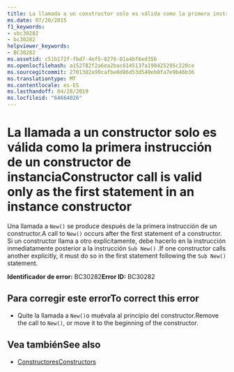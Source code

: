 ```yaml
---
title: La llamada a un constructor solo es válida como la primera instrucción de un constructor de instancia
ms.date: 07/20/2015
f1_keywords:
- vbc30282
- bc30282
helpviewer_keywords:
- BC30282
ms.assetid: c51b172f-fbd7-4ef5-8276-01a4bf6ed35b
ms.openlocfilehash: a152782f2a6ea2bac6145137a190425295c220ce
ms.sourcegitcommit: 2701302a99cafbe0d86d53d540eb0fa7e9b46b36
ms.translationtype: MT
ms.contentlocale: es-ES
ms.lasthandoff: 04/28/2019
ms.locfileid: "64664026"
---
```

# <a name="constructor-call-is-valid-only-as-the-first-statement-in-an-instance-constructor"></a><span data-ttu-id="d9317-102">La llamada a un constructor solo es válida como la primera instrucción de un constructor de instancia</span><span class="sxs-lookup"><span data-stu-id="d9317-102">Constructor call is valid only as the first statement in an instance constructor</span></span>
<span data-ttu-id="d9317-103">Una llamada a `New()` se produce después de la primera instrucción de un constructor.</span><span class="sxs-lookup"><span data-stu-id="d9317-103">A call to `New()` occurs after the first statement of a constructor.</span></span> <span data-ttu-id="d9317-104">Si un constructor llama a otro explícitamente, debe hacerlo en la instrucción inmediatamente posterior a la instrucción `Sub New()` .</span><span class="sxs-lookup"><span data-stu-id="d9317-104">If one constructor calls another explicitly, it must do so in the first statement following the `Sub New()` statement.</span></span>  
  
 <span data-ttu-id="d9317-105">**Identificador de error:** BC30282</span><span class="sxs-lookup"><span data-stu-id="d9317-105">**Error ID:** BC30282</span></span>  
  
## <a name="to-correct-this-error"></a><span data-ttu-id="d9317-106">Para corregir este error</span><span class="sxs-lookup"><span data-stu-id="d9317-106">To correct this error</span></span>  
  
- <span data-ttu-id="d9317-107">Quite la llamada a `New()`o muévala al principio del constructor.</span><span class="sxs-lookup"><span data-stu-id="d9317-107">Remove the call to `New()`, or move it to the beginning of the constructor.</span></span>  
  
## <a name="see-also"></a><span data-ttu-id="d9317-108">Vea también</span><span class="sxs-lookup"><span data-stu-id="d9317-108">See also</span></span>

- [<span data-ttu-id="d9317-109">Constructores</span><span class="sxs-lookup"><span data-stu-id="d9317-109">Constructors</span></span>](~/docs/visual-basic/programming-guide/concepts/object-oriented-programming.md#constructors)
